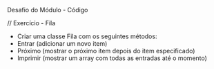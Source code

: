 Desafio do Módulo - Código

// Exercício - Fila

- Criar uma classe Fila com os seguintes métodos:
- Entrar (adicionar um novo item)
- Próximo (mostrar o próximo item depois do item especificado)
- Imprimir (mostrar um array com todas as entradas até o momento)
